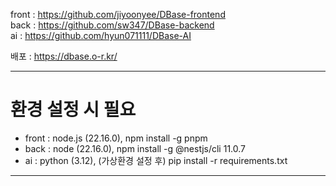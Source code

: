 front : https://github.com/jiyoonyee/DBase-frontend   
back : https://github.com/sw347/DBase-backend   
ai : https://github.com/hyun071111/DBase-AI   
   
배포 : https://dbase.o-r.kr/   
   
-------------   
# 환경 설정 시 필요   
- front : node.js (22.16.0), npm install -g pnpm   
- back : node (22.16.0), npm install -g @nestjs/cli 11.0.7   
- ai : python (3.12), (가상환경 설정 후) pip install -r requirements.txt   
-------------   
